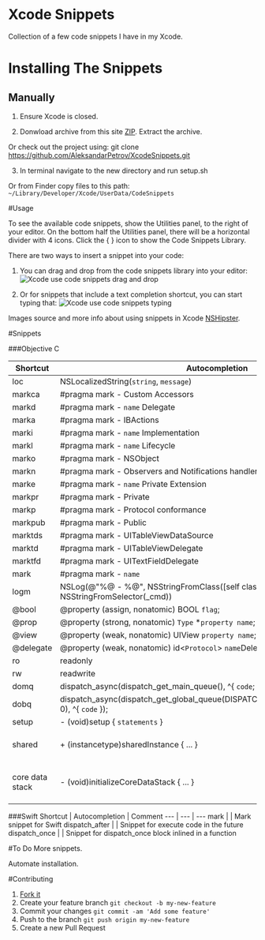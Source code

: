 # Xcode Snippets

Collection of a few code snippets I have in my Xcode.

# Installing The Snippets

## Manually

1. Ensure Xcode is closed.

2. Donwload archive from this site [ZIP](https://github.com/AleksandarPetrov/XcodeSnippets/archive/master.zip). Extract the archive.

  Or check out the project using: git clone https://github.com/AleksandarPetrov/XcodeSnippets.git

3. In terminal navigate to the new directory and run setup.sh

  Or from Finder copy files to this path: `~/Library/Developer/Xcode/UserData/CodeSnippets`

#Usage

To see the available code snippets, show the Utilities panel, to the right of your editor. On the bottom half the Utilities panel, there will be a horizontal divider with 4 icons. Click the { } icon to show the Code Snippets Library.

There are two ways to insert a snippet into your code:

1. You can drag and drop from the code snippets library into your editor:
![Xcode use code snippets drag and drop](http://nshipster.s3.amazonaws.com/xcode-snippet-drag-and-drop.gif)

2. Or for snippets that include a text completion shortcut, you can start typing that:
![Xcode use code snippets typing](http://nshipster.s3.amazonaws.com/xcode-snippet-text-completion-shortcut.gif)

Images source and more info about using snippets in Xcode [NSHipster](http://nshipster.com/xcode-snippets/).

#Snippets

###Objective C

Shortcut  | Autocompletion  | Comment
--- | --- | ---
loc             |     NSLocalizedString(`string`, `message`)  |
markca          |     #pragma mark - Custom Accessors         |
markd           |     #pragma mark - `name` Delegate  |
marka           |     #pragma mark - IBActions  |
marki           |     #pragma mark - `name` Implementation  |
markl           |     #pragma mark - `name` Lifecycle |
marko           |     #pragma mark - NSObject |
markn           |     #pragma mark - Observers and Notifications handlers |
marke           |     #pragma mark - `name` Private Extension |
markpr          |     #pragma mark - Private  |
markp           |     #pragma mark - Protocol conformance |
markpub         |     #pragma mark - Public |
marktds         |     #pragma mark - UITableViewDataSource  |
marktd          |     #pragma mark - UITableViewDelegate  |
marktfd         |     #pragma mark - UITextFieldDelegate  |
mark            |     #pragma mark - `name` |
logm            |     NSLog(@"%@ - %@", NSStringFromClass([self class]), NSStringFromSelector(_cmd))  |
@bool           |     @property (assign, nonatomic) BOOL `flag`;  |
@prop           |     @property (strong, nonatomic) `Type` *`property name`;  |
@view           |     @property (weak, nonatomic) UIView `property name`; |
@delegate       |     @property (weak, nonatomic) id<`Protocol`> `name`Delegate;  |
ro              |     readonly  |
rw              |     readwrite |
domq            |     dispatch_async(dispatch_get_main_queue(), ^{ `code`; });  |
dobq            |     dispatch_async(dispatch_get_global_queue(DISPATCH_QUEUE_PRIORITY_DEFAULT, 0), ^{ `code` }); |
setup           |     - (void)setup { `statements` }  |
shared          |     + (instancetype)sharedInstance { ... }  |   Full method using dispatch_once
core data stack |     - (void)initializeCoreDataStack { ... } |   Creates mom, psc and moc on the main queue

###Swift
Shortcut  | Autocompletion  | Comment
--- | --- | ---
mark    |   |     Mark snippet for Swift
dispatch_after    |   |     Snippet for execute code in the future
dispatch_once   |   |     Snippet for dispatch_once block inlined in a function


#To Do
More snippets.

Automate installation.

#Contributing

1. [Fork it](https://github.com/AleksandarPetrov/XcodeSnippets/fork)
2. Create your feature branch `git checkout -b my-new-feature`
3. Commit your changes `git commit -am 'Add some feature'`
4. Push to the branch `git push origin my-new-feature`
5. Create a new Pull Request
